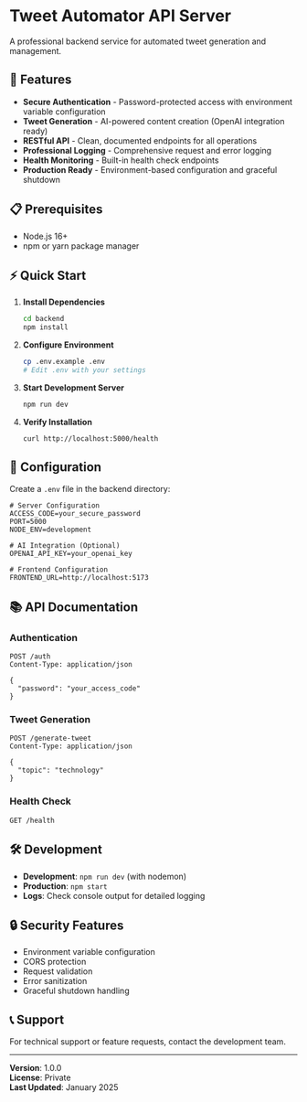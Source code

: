 # Tweet Automator API Server

A professional backend service for automated tweet generation and management.

## 🚀 Features

- **Secure Authentication** - Password-protected access with environment variable configuration
- **Tweet Generation** - AI-powered content creation (OpenAI integration ready)
- **RESTful API** - Clean, documented endpoints for all operations
- **Professional Logging** - Comprehensive request and error logging
- **Health Monitoring** - Built-in health check endpoints
- **Production Ready** - Environment-based configuration and graceful shutdown

## 📋 Prerequisites

- Node.js 16+ 
- npm or yarn package manager

## ⚡ Quick Start

1. **Install Dependencies**
   ```bash
   cd backend
   npm install
   ```

2. **Configure Environment**
   ```bash
   cp .env.example .env
   # Edit .env with your settings
   ```

3. **Start Development Server**
   ```bash
   npm run dev
   ```

4. **Verify Installation**
   ```bash
   curl http://localhost:5000/health
   ```

## 🔧 Configuration

Create a `.env` file in the backend directory:

```env
# Server Configuration
ACCESS_CODE=your_secure_password
PORT=5000
NODE_ENV=development

# AI Integration (Optional)
OPENAI_API_KEY=your_openai_key

# Frontend Configuration
FRONTEND_URL=http://localhost:5173
```

## 📚 API Documentation

### Authentication
```http
POST /auth
Content-Type: application/json

{
  "password": "your_access_code"
}
```

### Tweet Generation
```http
POST /generate-tweet
Content-Type: application/json

{
  "topic": "technology"
}
```

### Health Check
```http
GET /health
```

## 🛠️ Development

- **Development**: `npm run dev` (with nodemon)
- **Production**: `npm start`
- **Logs**: Check console output for detailed logging

## 🔒 Security Features

- Environment variable configuration
- CORS protection
- Request validation
- Error sanitization
- Graceful shutdown handling

## 📞 Support

For technical support or feature requests, contact the development team.

---

**Version**: 1.0.0  
**License**: Private  
**Last Updated**: January 2025
